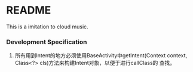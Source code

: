 # README

This is a imitation to cloud music.

### Development Specification

1. 所有用到Intent的地方必须使用BaseActivity中getIntent(Context context, Class<?> cls)方法来构建Intent对象，以便于进行callClass的 查找。